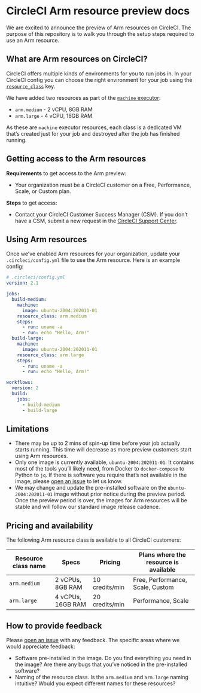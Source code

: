 # CircleCI Arm resource preview docs

We are excited to announce the preview of Arm resources on CircleCI. The purpose of this repository is to walk you through the setup steps required to use an Arm resource.

## What are Arm resources on CircleCI?

CircleCI offers multiple kinds of environments for you to run jobs in. In your CircleCI config you can choose the right environment for your job using the [`resource_class`](https://circleci.com/docs/2.0/configuration-reference/#resource_class) key.

We have added two resources as part of the [`machine` executor](https://circleci.com/docs/2.0/configuration-reference/#machine-executor-linux):

* `arm.medium` - 2 vCPU, 8GB RAM
* `arm.large` - 4 vCPU, 16GB RAM

As these are `machine` executor resources, each class is a dedicated VM that’s created just for your job and destroyed after the job has finished running.

## Getting access to the Arm resources

**Requirements** to get access to the Arm preview:

* Your organization must be a CircleCI customer on a Free, Performance, Scale, or Custom plan.

**Steps** to get access:

* Contact your CircleCI Customer Success Manager (CSM). If you don’t have a CSM, submit a new request in the [CircleCI Support Center](https://support.circleci.com/hc/en-us).

## Using Arm resources

Once we’ve enabled Arm resources for your organization, update your `.circleci/config.yml` file to use the Arm resource. Here is an example config:

```yaml
# .circleci/config.yml
version: 2.1

jobs:
  build-medium:
    machine:
      image: ubuntu-2004:202011-01
    resource_class: arm.medium
    steps:
      - run: uname -a
      - run: echo "Hello, Arm!"
  build-large:
    machine:
      image: ubuntu-2004:202011-01
    resource_class: arm.large
    steps:
      - run: uname -a
      - run: echo "Hello, Arm!"

workflows:
  version: 2
  build:
    jobs:
      - build-medium
      - build-large
```

## Limitations

* There may be up to 2 mins of spin-up time before your job actually starts running. This time will decrease as more preview customers start using Arm resources.
* Only one image is currently available, `ubuntu-2004:202011-01`. It contains most of the tools you’ll likely need, from Docker to `docker-compose` to Python to `jq`. If there is software you require that’s not available in the image, please [open an issue](https://github.com/CircleCI-Public/arm-preview-docs/issues) to let us know.
* We may change and update the pre-installed software on the `ubuntu-2004:202011-01` image without prior notice during the preview period. Once the preview period is over, the images for Arm resources will be stable and will follow our standard image release cadence.

## Pricing and availability

The following Arm resource class is available to all CircleCI customers:

|Resource class name|Specs|Pricing|Plans where the resource is available|
|---|---|---|---|
|`arm.medium`|2 vCPUs, 8GB RAM |10 credits/min| Free, Performance, Scale, Custom|
|`arm.large` |4 vCPUs, 16GB RAM|20 credits/min| Performance, Scale              |

## How to provide feedback

Please [open an issue](https://github.com/CircleCI-Public/arm-preview-docs/issues) with any feedback. The specific areas where we would appreciate feedback:

* Software pre-installed in the image. Do you find everything you need in the image? Are there any bugs that you’ve noticed in the pre-installed software?
* Naming of the resource class. Is the `arm.medium` and `arm.large` naming intuitive? Would you expect different names for these resources?
